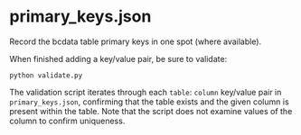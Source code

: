 # primary_keys.json

Record the bcdata table primary keys in one spot (where available).

When finished adding a key/value pair, be sure to validate:

	python validate.py

The validation script iterates through each `table`: `column` key/value pair in `primary_keys.json`, confirming that the table exists and the given column is present within the table. Note that the script does not examine values of the column to confirm uniqueness.